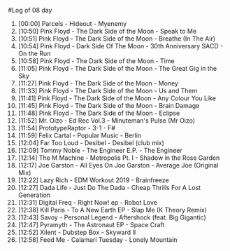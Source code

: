 #Log of 08 day

1. [00:00] Parcels - Hideout - Myenemy
1. [10:50] Pink Floyd - The Dark Side of the Moon - Speak to Me
1. [10:51] Pink Floyd - The Dark Side of the Moon - Breathe (In The Air)
1. [10:54] Pink Floyd - Dark Side Of The Moon - 30th Anniversary SACD - On the Run
1. [10:58] Pink Floyd - The Dark Side of the Moon - Time
1. [11:05] Pink Floyd - The Dark Side of the Moon - The Great Gig in the Sky
1. [11:27] Pink Floyd - The Dark Side of the Moon - Money
1. [11:33] Pink Floyd - The Dark Side of the Moon - Us and Them
1. [11:41] Pink Floyd - The Dark Side of the Moon - Any Colour You Like
1. [11:45] Pink Floyd - The Dark Side of the Moon - Brain Damage
1. [11:48] Pink Floyd - The Dark Side of the Moon - Eclipse
1. [11:52] Mr. Oizo - Ed Rec Vol.3 - Minuteman's Pulse (Mr Oizo)
1. [11:54] PrototypeRaptor - 3-1 - F#
1. [11:59] Felix Cartal - Popular Music - Berlin
1. [12:04] Far Too Loud - Desibel - Desibel (club mix)
1. [12:09] Tommy Noble - The Engineer E.P. - The Engineer
1. [12:14] The M Machine - Metropolis Pt. I - Shadow in the Rose Garden
1. [12:17] Joe Garston - All Eyes On Joe Garston - Average Joe (Original Mix)
1. [12:22] Lazy Rich - EDM Workout 2019 - Brainfreeze
1. [12:27] Dada Life - Just Do The Dada - Cheap Thrills For A Lost Generation
1. [12:31] Digital Freq - Right Now! ep - Robot Love
1. [12:38] Kill Paris - To A New Earth EP - Slap Me (K Theory Remix)
1. [12:43] Savoy - Personal Legend - Aftershock (feat. Big Gigantic)
1. [12:47] Pyramyth - The Astronaut EP - Space Craft
1. [12:52] Xilent - Dubstep Box - Skyward II
1. [12:58] Feed Me - Calamari Tuesday - Lonely Mountain
